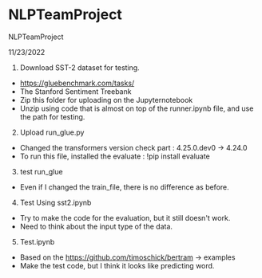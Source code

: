 # NLPTeamProject
NLPTeamProject

11/23/2022
1. Download SST-2 dataset for testing.
  - https://gluebenchmark.com/tasks/
  - The Stanford Sentiment Treebank
  - Zip this folder for uploading on the Jupyternotebook
  - Unzip using code that is almost on top of the runner.ipynb file, and use the path for testing.
2. Upload run_glue.py
  - Changed the transformers version check part : 4.25.0.dev0 -> 4.24.0
  - To run this file, installed the evaluate : !pip install evaluate
3. test run_glue
  - Even if I changed the train_file, there is no difference as before.
4. Test Using sst2.ipynb
  - Try to make the code for the evaluation, but it still doesn't work.
  - Need to think about the input type of the data.
5. Test.ipynb
  - Based on the https://github.com/timoschick/bertram -> examples
  - Make the test code, but I think it looks like predicting word.

